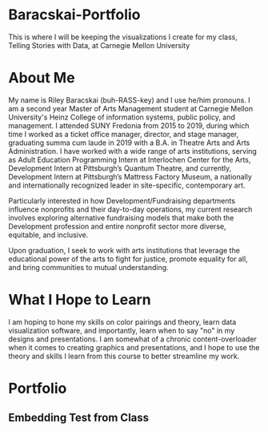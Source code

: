 # Baracskai-Portfolio
This is where I will be keeping the visualizations I create for my class, Telling Stories with Data, at Carnegie Mellon University

# About Me
My name is Riley Baracskai (buh-RASS-key) and I use he/him pronouns. I am a second year Master of Arts Management student at Carnegie Mellon University's Heinz College of information systems, public policy, and management. I attended SUNY Fredonia from 2015 to 2019, during which time I worked as a ticket office manager, director, and stage manager, graduating summa cum laude in 2019 with a B.A. in Theatre Arts and Arts Administration. I have worked with a wide range of arts institutions, serving as Adult Education Programming Intern at Interlochen Center for the Arts, Development Intern at Pittsburgh’s Quantum Theatre, and currently, Development Intern at Pittsburgh’s Mattress Factory Museum, a nationally and internationally recognized leader in site-specific, contemporary art. 

Particularly interested in how Development/Fundraising departments influence nonprofits and their day-to-day operations, my current research involves exploring alternative fundraising models that make both the Development profession and entire nonprofit sector more diverse, equitable, and inclusive.

Upon graduation, I seek to work with arts institutions that leverage the educational power of the arts to fight for justice, promote equality for all, and bring communities to mutual understanding.

# What I Hope to Learn
I am hoping to hone my skills on color pairings and theory, learn data visualization software, and importantly, learn when to say "no" in my designs and presentations. I am somewhat of a chronic content-overloader when it comes to creating graphics and presentations, and I hope to use the theory and skills I learn from this course to better streamline my work.

# Portfolio
## Embedding Test from Class
<div class="flourish-embed flourish-chart" data-src="visualisation/4213130"><script src="https://public.flourish.studio/resources/embed.js"></script></div>
